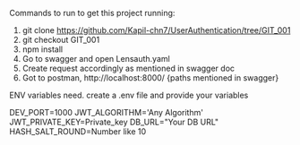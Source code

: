 Commands to run to get this project running:
1. git clone https://github.com/Kapil-chn7/UserAuthentication/tree/GIT_001
2. git checkout GIT_001
3. npm install
4. Go to swagger and open Lensauth.yaml
5. Create request accordingly as mentioned in swagger doc
6. Got to postman, http://localhost:8000/ {paths mentioned in swagger}
   
ENV variables need.
create a .env file and provide your variables

DEV_PORT=1000
JWT_ALGORITHM='Any Algorithm'
JWT_PRIVATE_KEY=Private_key
DB_URL="Your DB URL"
HASH_SALT_ROUND=Number like 10
